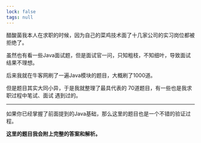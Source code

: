 ```yaml
---
lock: false
tags: null
---
```

醋酸菌我本人在求职的时候，因为自己的菜鸡技术面了十几家公司的实习岗位都被拒绝了。

虽然也有看一些Java面试题，但是面试官一问，只知粗枝，不知细叶，导致面试结果不理想。

后来我就在牛客网刷了一遍Java模块的题目，大概刷了1000道。

但是题目其实大同小异，于是我就整理了最具代表的 70道题目，有一些也是我求职过程中笔试、面试 遇到过的。

---

如果你已经掌握了前面提到的Java基础，那么这里的题目也是一个不错的验证过程。

**这里的题目我会附上完整的答案和解析。**



